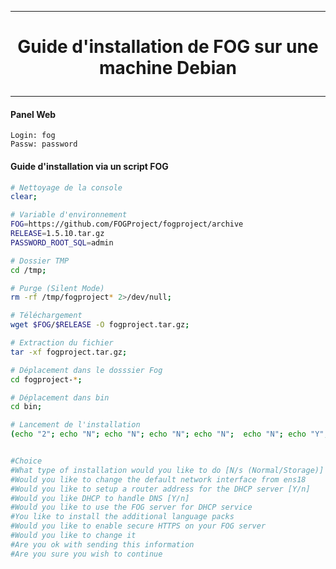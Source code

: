 ----------------------------------------------------------------------------------------------------------------------------
# <p align='center'>Guide d'installation de FOG sur une machine Debian </p>

----------------------------------------------------------------------------------------------------------------------------

#### Panel Web
```
Login: fog
Passw: password
```

#### Guide d'installation via un script FOG
```bash
# Nettoyage de la console
clear;

# Variable d'environnement
FOG=https://github.com/FOGProject/fogproject/archive
RELEASE=1.5.10.tar.gz
PASSWORD_ROOT_SQL=admin

# Dossier TMP
cd /tmp;

# Purge (Silent Mode)
rm -rf /tmp/fogproject* 2>/dev/null;

# Téléchargement
wget $FOG/$RELEASE -O fogproject.tar.gz;

# Extraction du fichier
tar -xf fogproject.tar.gz;

# Déplacement dans le dosssier Fog
cd fogproject-*;

# Déplacement dans bin
cd bin;

# Lancement de l'installation
(echo "2"; echo "N"; echo "N"; echo "N"; echo "N";  echo "N"; echo "Y"; echo "N"; echo "N"; echo "Y"; echo "Y"; echo "y"; echo "$PASSWORD_ROOT_SQL") | ./installfog.sh;


#Choice                                                                : 2
#What type of installation would you like to do [N/s (Normal/Storage)] ? N
#Would you like to change the default network interface from ens18     ? N
#Would you like to setup a router address for the DHCP server [Y/n]    ? N
#Would you like DHCP to handle DNS [Y/n]                               ? N
#Would you like to use the FOG server for DHCP service                 ? N
#You like to install the additional language packs                     ? Y
#Would you like to enable secure HTTPS on your FOG server              ? N
#Would you like to change it                                           ? N
#Are you ok with sending this information                              ? Y
#Are you sure you wish to continue                                     ? Y
```

